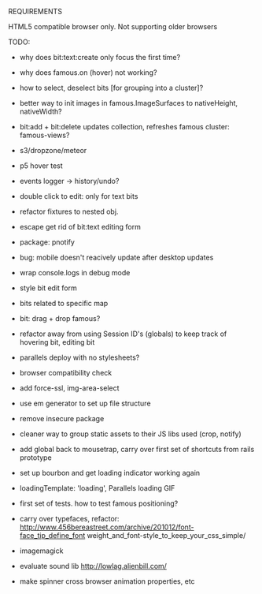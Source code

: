REQUIREMENTS

HTML5 compatible browser only. Not supporting older browsers



TODO:


- why does bit:text:create only focus the first time?
- why does famous.on (hover) not working?
- how to select, deselect bits [for grouping into a cluster]?

- better way to init images in famous.ImageSurfaces to nativeHeight, nativeWidth?
- bit:add + bit:delete updates collection, refreshes famous cluster: famous-views?

- s3/dropzone/meteor
- p5 hover test

- events logger -> history/undo?

- double click to edit: only for text bits
- refactor fixtures to nested obj. 
- escape get rid of bit:text editing form
- package: pnotify
- bug: mobile doesn't reacively update after desktop updates
- wrap console.logs in debug mode
- style bit edit form
- bits related to specific map
- bit: drag + drop famous?
- refactor away from using Session ID's (globals) to keep track of hovering bit, editing bit
- parallels deploy with no stylesheets?
- browser compatibility check
- add force-ssl, img-area-select
- use em generator to set up file structure
- remove insecure package
- cleaner way to group static assets to their JS libs used (crop, notify)
- add global back to mousetrap, carry over first set of shortcuts from rails prototype
- set up bourbon and get loading indicator working again
- loadingTemplate: 'loading', Parallels loading GIF

- first set of tests. how to test famous positioning?
- carry over typefaces, refactor: http://www.456bereastreet.com/archive/201012/font-face_tip_define_font weight_and_font-style_to_keep_your_css_simple/

- imagemagick



- evaluate sound lib http://lowlag.alienbill.com/

- make spinner cross browser animation properties, etc


